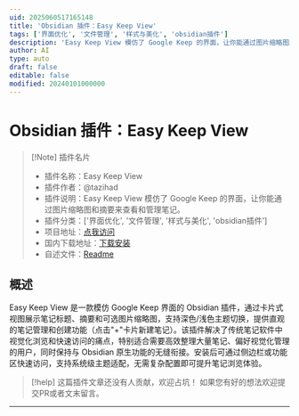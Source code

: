 ```yaml
---
uid: 2025060517165148
title: 'Obsidian 插件：Easy Keep View'
tags: ['界面优化', '文件管理', '样式与美化', 'obsidian插件']
description: 'Easy Keep View 模仿了 Google Keep 的界面，让你能通过图片缩略图和摘要来查看和管理笔记。'
author: AI
type: auto
draft: false
editable: false
modified: 20240101000000
---
```


# Obsidian 插件：Easy Keep View

> [!Note] 插件名片
> - 插件名称：Easy Keep View
> - 插件作者：@tazihad
> - 插件说明：Easy Keep View 模仿了 Google Keep 的界面，让你能通过图片缩略图和摘要来查看和管理笔记。
> - 插件分类：['界面优化', '文件管理', '样式与美化', 'obsidian插件']
> - 项目地址：[点我访问](https://github.com/tazihad/obsidian-easy-keep-view)
> - 国内下载地址：[下载安装](https://pkmer.cn/products/plugin/pluginMarket/?easy-keep-view)
> - 自述文件：[Readme](https://ghproxy.net/https://raw.githubusercontent.com/tazihad/obsidian-easy-keep-view/main/README.md)



## 概述

Easy Keep View 是一款模仿 Google Keep 界面的 Obsidian 插件，通过卡片式视图展示笔记标题、摘要和可选图片缩略图，支持深色/浅色主题切换，提供直观的笔记管理和创建功能（点击"+"卡片新建笔记）。该插件解决了传统笔记软件中视觉化浏览和快速访问的痛点，特别适合需要高效整理大量笔记、偏好视觉化管理的用户，同时保持与 Obsidian 原生功能的无缝衔接。安装后可通过侧边栏或功能区快速访问，支持系统级主题适配，无需复杂配置即可提升笔记浏览体验。


> [!help] 
> 这篇插件文章还没有人贡献，欢迎占坑！
> 如果您有好的想法欢迎提交PR或者文末留言。
> 

---



